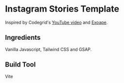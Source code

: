 # Instagram Stories Template

Inspired by Codegrid's [YouTube video](https://www.youtube.com/watch?v=P-DjZyLM53k) and [Exoape](https://www.exoape.com/).

## Ingredients
Vanilla Javascript, Tailwind CSS and GSAP.

## Build Tool
Vite
